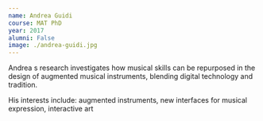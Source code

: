 ```yaml
---
name: Andrea Guidi
course: MAT PhD
year: 2017
alumni: False
image: ./andrea-guidi.jpg
---
```

Andrea s research investigates how musical skills can be repurposed in the design of augmented musical instruments, blending digital technology and tradition.

His interests include: augmented instruments, new interfaces for musical expression, interactive art